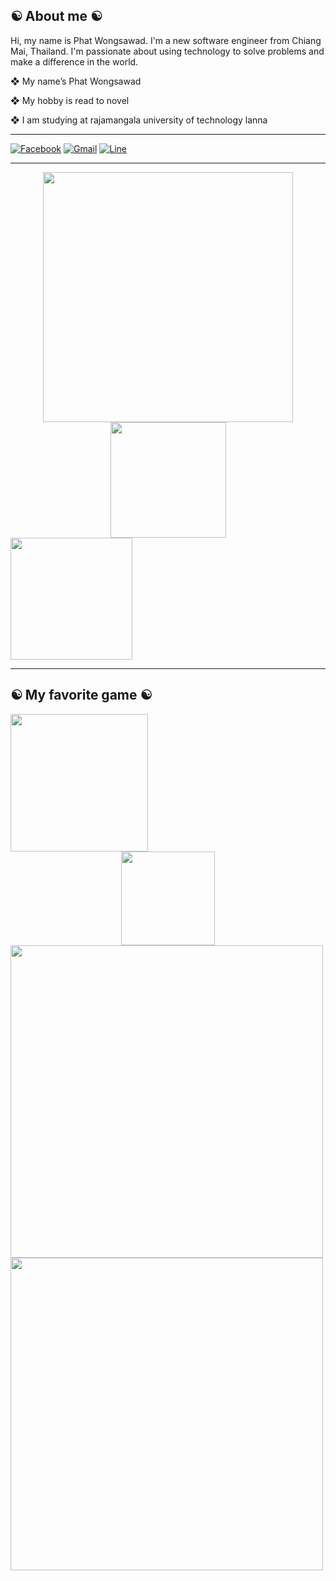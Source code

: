 ## ☯ About me ☯
Hi, my name is Phat Wongsawad. I'm a new software engineer from Chiang Mai, Thailand. I'm passionate about using technology to solve problems and make a difference in the world.

❖ My name’s Phat Wongsawad

❖ My hobby is read to novel

❖ I am studying at rajamangala university of technology lanna
<hr>

 [![Facebook](https://img.shields.io/badge/Facebook-1877F2?style=for-the-badge&logo=facebook&logoColor=white)](https://www.facebook.com/profile.php?id=100069756007386)
 [![Gmail](https://img.shields.io/badge/Gmail-D14836?style=for-the-badge&logo=gmail&logoColor=white)](mailto:phupat01@gmail.com)
 [![Line](https://img.shields.io/badge/Line-00C300?style=for-the-badge&logo=line&logoColor=white)](https://linevoom.line.me/user/_ddSHyFJHQtiSqq6XrmJhPdAq0yML29cycQxxKjg?utm_medium=windows&utm_source=desktop&utm_campaign=Profile)
 <hr>

<div style="text-align: center;">
         <img width="400" src="https://media.tenor.com/CFowpSoO7VsAAAAC/adad.gif" widh='185'>
      </div>

<center>
<img src='https://media.tenor.com/0kSH9Tfarc0AAAAC/kaguya-sama.gif' width='185'>
</center>

<right>
<img src='https://media.tenor.com/qWCzDkHYKakAAAAC/chika-fujiwara-bonk.gif>' width='195'>
</right>
<hr>

## ☯ My favorite game ☯
<left>
<img src='https://cdns.klimg.com/bola.net/library/upload/21/2018/09/645x430/dota-2-l_f41d019.jpg' width='220'>
</left>
<center>
<img src=https://upload.wikimedia.org/wikipedia/commons/thumb/1/1e/Osu%21_Logo_2016.svg/1200px-Osu%21_Logo_2016.svg.png width='150'>
</center>
<left>
<img src='https://cdn.akamai.steamstatic.com/steam/apps/774171/capsule_616x353.jpg?t=1666837409' width='500'>
</left>
<img src='https://play.google.com/store/apps/details?id=com.riotgames.league.teamfighttactics&hl=th' width='500'>
</left>
